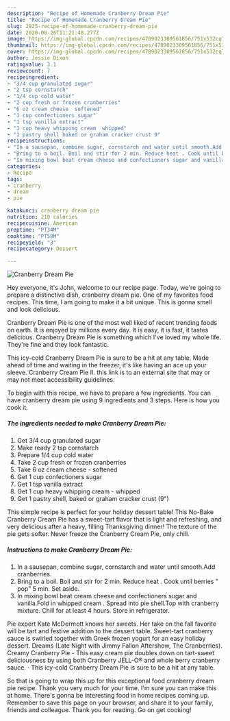 ```yaml
---
description: "Recipe of Homemade Cranberry Dream Pie"
title: "Recipe of Homemade Cranberry Dream Pie"
slug: 2825-recipe-of-homemade-cranberry-dream-pie
date: 2020-08-26T11:21:48.277Z
image: https://img-global.cpcdn.com/recipes/4789023309561856/751x532cq70/cranberry-dream-pie-recipe-main-photo.jpg
thumbnail: https://img-global.cpcdn.com/recipes/4789023309561856/751x532cq70/cranberry-dream-pie-recipe-main-photo.jpg
cover: https://img-global.cpcdn.com/recipes/4789023309561856/751x532cq70/cranberry-dream-pie-recipe-main-photo.jpg
author: Jessie Dixon
ratingvalue: 3.1
reviewcount: 7
recipeingredient:
- "3/4 cup granulated sugar"
- "2 tsp cornstarch"
- "1/4 cup cold water"
- "2 cup fresh or frozen cranberries"
- "6 oz cream cheese  softened"
- "1 cup confectioners sugar"
- "1 tsp vanilla extract"
- "1 cup heavy whipping cream  whipped"
- "1 pastry shell baked or graham cracker crust 9"
recipeinstructions:
- "In a sausepan, combine sugar, cornstarch and water until smooth.Add cranberries."
- "Bring to a boil. Boil and stir for 2 min. Reduce heat . Cook until berries &#34; pop&#34; 5 min. Set aside."
- "In mixing bowl beat cream cheese and confectioners sugar and vanilla.Fold in whipped cream . Spread into pie shell.Top with cranberry mixture. Chill for at least 4 hours. Store in refrigerator."
categories:
- Recipe
tags:
- cranberry
- dream
- pie

katakunci: cranberry dream pie 
nutrition: 210 calories
recipecuisine: American
preptime: "PT34M"
cooktime: "PT58M"
recipeyield: "3"
recipecategory: Dessert

---
```



![Cranberry Dream Pie](https://img-global.cpcdn.com/recipes/4789023309561856/751x532cq70/cranberry-dream-pie-recipe-main-photo.jpg)

Hey everyone, it's John, welcome to our recipe page. Today, we're going to prepare a distinctive dish, cranberry dream pie. One of my favorites food recipes. This time, I am going to make it a bit unique. This is gonna smell and look delicious.

Cranberry Dream Pie is one of the most well liked of recent trending foods on earth. It is enjoyed by millions every day. It is easy, it is fast, it tastes delicious. Cranberry Dream Pie is something which I've loved my whole life. They're fine and they look fantastic.

This icy-cold Cranberry Dream Pie is sure to be a hit at any table. Made ahead of time and waiting in the freezer, it&#39;s like having an ace up your sleeve. Cranberry Cream Pie II. this link is to an external site that may or may not meet accessibility guidelines.


To begin with this recipe, we have to prepare a few ingredients. You can have cranberry dream pie using 9 ingredients and 3 steps. Here is how you cook it.

<!--inarticleads1-->

##### The ingredients needed to make Cranberry Dream Pie:

1. Get 3/4 cup granulated sugar
1. Make ready 2 tsp cornstarch
1. Prepare 1/4 cup cold water
1. Take 2 cup fresh or frozen cranberries
1. Take 6 oz cream cheese - softened
1. Get 1 cup confectioners sugar
1. Get 1 tsp vanilla extract
1. Get 1 cup heavy whipping cream - whipped
1. Get 1 pastry shell, baked or graham cracker crust (9&#34;)


This simple recipe is perfect for your holiday dessert table! This No-Bake Cranberry Cream Pie has a sweet-tart flavor that is light and refreshing, and very delicious after a heavy, filling Thanksgiving dinner! The texture of the pie gets softer. Never freeze the Cranberry Cream Pie, only chill. 

<!--inarticleads2-->

##### Instructions to make Cranberry Dream Pie:

1. In a sausepan, combine sugar, cornstarch and water until smooth.Add cranberries.
1. Bring to a boil. Boil and stir for 2 min. Reduce heat . Cook until berries &#34; pop&#34; 5 min. Set aside.
1. In mixing bowl beat cream cheese and confectioners sugar and vanilla.Fold in whipped cream . Spread into pie shell.Top with cranberry mixture. Chill for at least 4 hours. Store in refrigerator.


Pie expert Kate McDermott knows her sweets. Her take on the fall favorite will be tart and festive addition to the dessert table. Sweet-tart cranberry sauce is swirled together with Greek frozen yogurt for an easy holiday dessert. Dreams (Late Night with Jimmy Fallon Aftershow, The Cranberries). Creamy Cranberry Pie - This easy cream pie doubles down on tart-sweet deliciousness by using both Cranberry JELL-O® and whole berry cranberry sauce. · This icy-cold Cranberry Dream Pie is sure to be a hit at any table. 

So that is going to wrap this up for this exceptional food cranberry dream pie recipe. Thank you very much for your time. I'm sure you can make this at home. There's gonna be interesting food in home recipes coming up. Remember to save this page on your browser, and share it to your family, friends and colleague. Thank you for reading. Go on get cooking!
